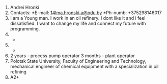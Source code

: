 1. Andrei Hronki
1. Contacts:
   *E-mail: 14lma.hronski.a@pdu.by
   *Ph-numb: +375298146017
1. I am a Young man. I work in an oil refinery. I dont like it and i feel dissatisfied. I want to change my life and connect my future with programming.
1. -
1. -
1. 2 years - process pump operator
   3 months - plant operator
1. Polotsk State University, Faculty of Engineering and Technology, mechanical engineer of chemical equipment with a specialization in oil refining
1. A2+
